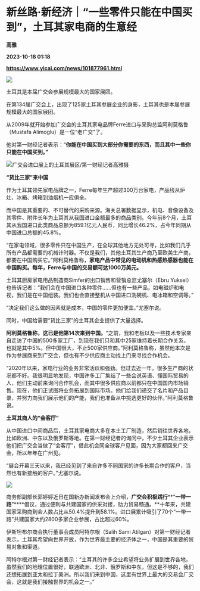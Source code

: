 # 新丝路·新经济｜“一些零件只能在中国买到”，土耳其家电商的生意经
**高雅**

**2023-10-18 01:18**

**https://www.yicai.com/news/101877961.html**

![](https://imgcdn.yicai.com/uppics/slides/2023/10/b7fcd62c4f082e514f5d43accb8cd3ea.jpg)

土耳其是本届广交会参展规模最大的国家展团。

在第134届广交会上，出现了125家土耳其参展企业的身影，土耳其也是本届参展规模最大的国家展团。

从2009年就开始参加广交会的土耳其家电品牌Ferre进口与采购总监阿利莫格鲁（Mustafa Alimoglu）是一位“老广交”了。

他对第一财经记者表示：“**你能在中国买到大部分你需要的东西，而且其中一些你只能在中国买到。”**

![广交会进口展上的土耳其展区/第一财经记者高雅摄](https://imgcdn.yicai.com/uppics/images/2023/10/33d1c39ebed53c0de725ebef3ccfc7b4.jpg)

**“货比三家”来中国**

作为土耳其领先家电品牌之一，Ferre每年生产超过300万台家电，产品线从炉灶、冰箱、烤箱到油烟机一应俱全。

而中国是其重要的、不可替代的采购来源。海关总署数据显示，机电、音像设备及其零件、附件长年为土耳其从我国进口金额最多的商品类别。今年前8个月，土耳其从我国进口此类商品总额为859.1亿元人民币，同比增长46.2%，占今年同期从中国进口总额的45.8%。

“在家电领域，很多零件只在中国生产，在全球其他地方无处可寻，比如我们几乎所有产品都需要的机械计时器。不仅是我们，其他土耳其生产商乃至欧美生产商，都要在中国购买它。”阿利莫格鲁称，**家电产品中常见的电动机和热感热感器也能在中国购买。每年，Ferre与中国的交易额可达1000万美元。**

土耳其厨房家电用品制造商Simfer的出口销售和营销总监尤塞尔（Ebru Yuksel）也告诉记者：“我们会在中国进口各种零件……但也有一些产品，如电磁炉和电视，我们是在中国组装。我们也会直接整机从中国进口洗碗机、电冰箱和空调等。”

“决定我们这么做的因素就是成本，中国的零件更加便宜。”尤塞尔说。

同时，中国给需要“货比三家”的土耳其企业提供了大量选择。

**阿利莫格鲁称，这已是他第14次来到中国。**“之前，我和老板以及一些技术专家亲自走访了中国的500多家工厂，到现在我们只和其中25家维持着长期合作关系，也就是其中5%。但中国很大，不止500家供应商。”阿利莫格鲁称，虽然他本次是作为参展商来到广交会，但也有不少供应商主动找上门来寻找合作机会。

“2020年以来，家电行业的业务非常活跃和强劲。但过去近一年，很多生产商的状况都不好。我很明显地发现，中国许多工厂集结了一些会说英语、懂国际贸易的人，他们主动前来询问合作机会，而其中很多供应商以前都只在中国国内市场销售。现在，他们正试图将业务拓展到国际市场。他们给我们递交了名片和产品目录，并努力向我们展示他们的产能，我们也准备从中挑选更好的伙伴。”阿利莫格鲁说。

**土耳其商人的“会客厅”**

从中国进口中间商品后，土耳其家电商大多在本土工厂制造，然后销往世界各地，比如欧洲、中东以及俄罗斯等地。在第一财经记者的询问中，不少土耳其企业表示他们把广交会当做了“会客厅”，借此机会同全球客户见面，因为大家都回来广交会，所以年年在广州见。

“展会开幕三天以来，我已经见到了来自许多不同国家的许多长期合作的客户，当然也有新接触的客户。”尤塞尔说。

![](https://imgcdn.yicai.com/uppics/images/2023/10/59b9fec9ea6ae7065e3258f4e2f6f095.jpg)

商务部副部长郭婷婷近日在国新办新闻发布会上介绍，**广交会积极践行****“****一带一路****”****倡议，通过便利与共建国家的供采对接，助力贸易畅通。**十年来，共建国家采购商到会人数占比从50.4%提升到58.1%。进口展累计吸引了70个“一带一路”共建国家大约2800多家企业参展，占比超过60%。

伊斯坦布尔商会执行董事会成员阿特尔根（Salih Sami Atilgan）对第一财经记者表示，土耳其希望向世界开放，作为世界最主要的经济体之一，中国是其重要的贸易对象和渠道。

阿特尔根对第一财经记者表示：“土耳其的许多企业希望将业务扩展到世界各地，虽然我们的地理位置很好，联通欧洲、北非、俄罗斯和中东，但这是不够的，我们还想拓展到亚太和拉丁美洲。所以我们来到中国，这里有世界上最大的交易会广交会，这就是我们接触世界的机会之一。”